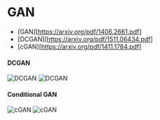 


# GAN

* [GAN][https://arxiv.org/pdf/1406.2661.pdf]
* [DCGAN][https://arxiv.org/pdf/1511.06434.pdf]
* [cGAN][https://arxiv.org/pdf/1411.1784.pdf]



#### DCGAN

<div>

![DCGAN](https://github.com/JeongJiHeon/Torch/blob/master/DCGAN.png)
![DCGAN](https://github.com/JeongJiHeon/Torch/blob/master/dcgan.gif)


</div>


#### Conditional GAN
![cGAN](https://github.com/JeongJiHeon/Torch/blob/master/cgan.png)
![cGAN](https://github.com/JeongJiHeon/Torch/blob/master/cgan.gif)



